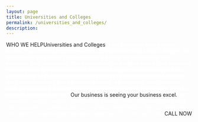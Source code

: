 ```yaml
---
layout: page
title: Universities and Colleges
permalink: /universities_and_colleges/
description:
---
```

WHO WE HELPUniversities and Colleges<strong><span style="color: #fff;">Team Business offers team-based, experiential business workshops to Universities and Colleges. Our workshops give faculty and students a hands-on experience that enriches their education. The experiential and highly interactive nature of our programs provide the added benefit of rapid team bonding and the opportunity to observe personality traits in a safe environment. We are not a replacement for the lessons learned; we augment the classroom with practical and fundamental experience-based examples that help to make the curriculum real.</span></strong>Our business is seeing your business excel.<span style="color: #fff;">Every interaction begins with a conversation because every experience we lead can be easily customized for you and your organization. Find out what we can do to accelerate your business education. Call 410-837-1414</span>CALL NOW
